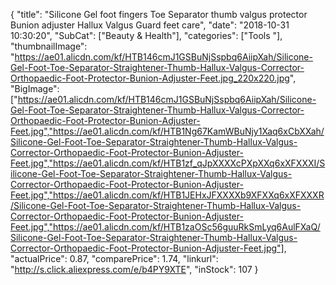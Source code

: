{
	"title": "Silicone Gel foot fingers Toe Separator thumb valgus protector Bunion adjuster Hallux Valgus Guard feet care",
	"date": "2018-10-31 10:30:20",
	"SubCat": ["Beauty & Health"],
	"categories": ["Tools "],
	"thumbnailImage": "https://ae01.alicdn.com/kf/HTB146cmJ1GSBuNjSspbq6AiipXah/Silicone-Gel-Foot-Toe-Separator-Straightener-Thumb-Hallux-Valgus-Corrector-Orthopaedic-Foot-Protector-Bunion-Adjuster-Feet.jpg_220x220.jpg",
	"BigImage": ["https://ae01.alicdn.com/kf/HTB146cmJ1GSBuNjSspbq6AiipXah/Silicone-Gel-Foot-Toe-Separator-Straightener-Thumb-Hallux-Valgus-Corrector-Orthopaedic-Foot-Protector-Bunion-Adjuster-Feet.jpg","https://ae01.alicdn.com/kf/HTB1Ng67KamWBuNjy1Xaq6xCbXXah/Silicone-Gel-Foot-Toe-Separator-Straightener-Thumb-Hallux-Valgus-Corrector-Orthopaedic-Foot-Protector-Bunion-Adjuster-Feet.jpg","https://ae01.alicdn.com/kf/HTB1zf_qJpXXXXcPXpXXq6xXFXXXI/Silicone-Gel-Foot-Toe-Separator-Straightener-Thumb-Hallux-Valgus-Corrector-Orthopaedic-Foot-Protector-Bunion-Adjuster-Feet.jpg","https://ae01.alicdn.com/kf/HTB1JEHxJFXXXXb9XFXXq6xXFXXXR/Silicone-Gel-Foot-Toe-Separator-Straightener-Thumb-Hallux-Valgus-Corrector-Orthopaedic-Foot-Protector-Bunion-Adjuster-Feet.jpg","https://ae01.alicdn.com/kf/HTB1zaOSc56guuRkSmLyq6AulFXaQ/Silicone-Gel-Foot-Toe-Separator-Straightener-Thumb-Hallux-Valgus-Corrector-Orthopaedic-Foot-Protector-Bunion-Adjuster-Feet.jpg"],
	"actualPrice": 0.87,
	"comparePrice": 1.74,
	"linkurl": "http://s.click.aliexpress.com/e/b4PY9XTE",
	"inStock": 107
}
